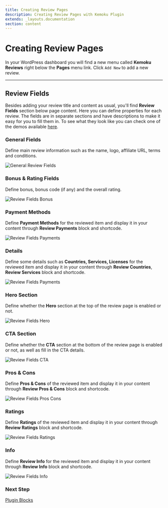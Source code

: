 ```yaml
---
title: Creating Review Pages
description: Creating Review Pages with Kemoku Plugin
extends: _layouts.documentation
section: content
---
```


# Creating Review Pages

In your WordPress dashboard you will find a new menu called **Kemoku Reviews** right below the **Pages** menu link. Click `Add New` to add a new review.

---

## Review Fields

Besides adding your review title and content as usual, you'll find **Review Fields** section below page content. Here you can define properties for each review. The fields are in separate sections and have descriptions to make it easy for you to fill them in. To see what they look like you can check one of the demos available [here](https://dinomatic.com/demos/kemoku).

### General Fields

Define main review information such as the name, logo, affiliate URL, terms and conditions.

![General Review Fields](/assets/images/kemoku/kemoku-review-general.jpg)

### Bonus & Rating Fields

Define bonus, bonus code (if any) and the overall rating.

![Review Fields Bonus](/assets/images/kemoku/kemoku-review-bonus.jpg)

### Payment Methods

Define **Payment Methods** for the reviewed item and display it in your content through **Review Payments** block and shortcode.

![Review Fields Payments](/assets/images/kemoku/kemoku-review-payments.jpg)

### Details

Define some details such as **Countries, Services, Licenses** for the reviewed item and display it in your content through **Review Countries**, **Review Services** block and shortcode.

![Review Fields Payments](/assets/images/kemoku/kemoku-review-details.jpg)

### Hero Section

Define whether the **Hero** section at the top of the review page is enabled or not.

![Review Fields Hero](/assets/images/kemoku/kemoku-review-hero.jpg)

### CTA Section

Define whether the **CTA** section at the bottom of the review page is enabled or not, as well as fill in the CTA details.

![Review Fields CTA](/assets/images/kemoku/kemoku-review-cta.jpg)

### Pros & Cons

Define **Pros & Cons** of the reviewed item and display it in your content through **Review Pros & Cons** block and shortcode.

![Review Fields Pros Cons](/assets/images/kemoku/kemoku-review-pros-cons.jpg)

### Ratings

Define **Ratings** of the reviewed item and display it in your content through **Review Ratings** block and shortcode.

![Review Fields Ratings](/assets/images/kemoku/kemoku-review-ratings.jpg)

### Info

Define **Review Info** for the reviewed item and display it in your content through **Review Info** block and shortcode.

![Review Fields Info](/assets/images/kemoku/kemoku-review-info.jpg)

### Next Step

[Plugin Blocks](/docs/kemoku/blocks/)
